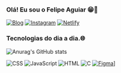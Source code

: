 
### Olá! Eu sou o Felipe Aguiar 😁💚

[![Blog](https://img.shields.io/badge/LinkedIn-0077B5?style=for-the-badge&logo=linkedin&logoColor=white)](https://www.linkedin.com/in/felipe-aguiar-475687239/)
[![Instagram](https://img.shields.io/badge/Instagram-E4405F?style=for-the-badge&logo=instagram&logoColor=white)](https://www.instagram.com/felipeaguiar.04/)
[![Netlify](https://img.shields.io/badge/Netlify-00C7B7?style=for-the-badge&logo=netlify&logoColor=white)](https://app.netlify.com/teams/felipetaguiar/overview)
### Tecnologias do dia a dia.🌐

![Anurag's GitHub stats](https://github-readme-stats.vercel.app/api?username=anuraghazra&show_icons=true&theme=dark)

![CSS](https://img.shields.io/badge/CSS-239120?&style=for-the-badge&logo=css3&logoColor=white)
![JavaScript](https://img.shields.io/badge/JavaScript-323330?style=for-the-badge&logo=javascript&logoColor=F7DF1E)
![HTML](https://img.shields.io/badge/HTML5-E34F26?style=for-the-badge&logo=html5&logoColor=white)
![C](https://img.shields.io/badge/C-00599C?style=for-the-badge&logo=c&logoColor=white)
[![Figma](https://img.shields.io/badge/Figma-F24E1E?style=for-the-badge&logo=figma&logoColor=white)](https://www.figma.com/files/recents-and-sharing/recently-viewed?fuid=1151841077152598485)]
